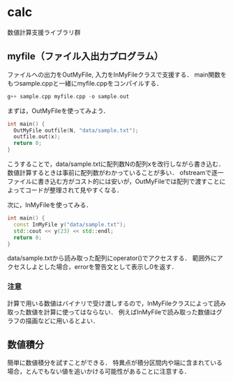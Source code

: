 # calc

数値計算支援ライブラリ群

## myfile（ファイル入出力プログラム）

ファイルへの出力をOutMyFile, 入力をInMyFileクラスで支援する．
main関数をもつsample.cppと一緒にmyfile.cppをコンパイルする．

```cpp
g++ sample.cpp myfile.cpp -o sample.out
```

まずは，OutMyFileを使ってみよう．

```cpp
int main() {
  OutMyFile outfile(N, "data/sample.txt");
  outfile.out(x);
  return 0;
}
```

こうすることで，data/sample.txtに配列数Nの配列xを改行しながら書き込む．
数値計算するときは事前に配列数がわかっていることが多い．
ofstreamで逐一ファイルに書き込む方がコスト的には安いが，OutMyFileでは配列で渡すことによってコードが整理されて見やすくなる．

次に，InMyFileを使ってみる．

```cpp
int main() {
  const InMyFile y("data/sample.txt");
  std::cout << y(23) << std::endl;
  return 0;
}
```

data/sample.txtから読み取った配列にoperator()でアクセスする．
範囲外にアクセスしよとした場合，errorを警告文として表示し0を返す．

### 注意

計算で用いる数値はバイナリで受け渡しするので，InMyFileクラスによって読み取った数値を計算に使ってはならない．
例えばInMyFileで読み取った数値はグラフの描画などに用いるとよい．

## 数値積分

簡単に数値積分を試すことができる．
特異点が積分区間内や端に含まれている場合，とんでもない値を追いかける可能性があることに注意する．
